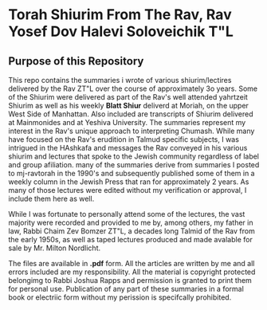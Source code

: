 # Torah Shiurim From The Rav, Rav Yosef Dov Halevi Soloveichik T"L

## Purpose of this Repository
This repo contains the summaries i wrote of various shiurim/lectires delivered by the Rav ZT"L over the course of approximately 3o years. Some of the Shiurim were delivered as part of the Rav's well attended yahrtzeit Shiurim as well as his weekly **Blatt Shiur** deliverd at Moriah, on the upper West Side of Manhattan. Also included are transcripts of Shiurim delivered at Mainmonides and at Yeshiva University. The summaries represent my interest in the Rav's unique approach to interpreting Chumash. While many have focused on the Rav's erudition in Talmud specific subjects, I was intrigued in the HAshkafa and messages the Rav conveyed in his various shiurim and lectures that spoke to the Jewish community regardless of label and group afiliation. many of the summaries derive from summaries I posted to mj-ravtorah in the 1990's and subsequently published some of them in a weekly column in the Jewish Press that ran for approximately 2 years. As many of those lectures were edited without my verification or approval, I include them here as well.

While I was fortunate to personally attend some of the lectures, the vast majority were recorded and provided to me by, among others, my father in law, Rabbi Chaim Zev Bomzer ZT"L, a decades long Talmid of the Rav from the early 1950s, as well as taped lectures produced and made avalable for sale by Mr. Milton Nordlicht.

The files are available in **.pdf** form. All the articles are written by me and all errors included are my responsibility. All the material is copyright protected belongimg to Rabbi Joshua Rapps and permission is granted to print them for personal use. Publication of any part of these summaries in a formal book or electriic form without my perission is specifcally prohibited.
